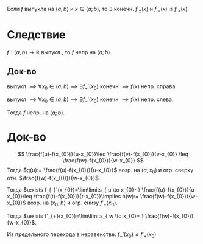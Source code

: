 Если $f$ выпукла на $\langle a,b \rangle$ и $x \in (a;b)$, то $\exists$ конечн. $f'_{\pm}(x)$ и $f'_{-}(x)\leq f'_{+}(x)$
# Следствие

$f:\langle a,b \rangle\to \mathbb{R}$ выпукл., то $f$ непр на $(a;b)$.
## Док-во

выпукл $\implies \forall x_{0} \in(a;b)\implies \exists f_{+}'(x_{0})$ конечн $\implies f(x)$ непр. справа.

выпукл $\implies \forall x_{0} \in(a;b)\implies \exists f_{-}'(x_{0})$ конечн $\implies f(x)$ непр. слева.

Тогда $f$ непр. на $(a;b)$.
# Док-во

$$
\frac{f(u)-f(x_{0})}{u-x_{0}}\leq \frac{f(v)-f(x_{0})}{v-x_{0}} \leq \frac{f(w)-f(x_{0})}{w-x_{0}}
$$
Тогда $g(u):= \frac{f(u)-f(x_{0})}{u-x_{0}}$ возр. на $\langle a;x_{0})$ и огр. сверху отн. $\frac{f(w)-f(x_{0})}{w-x_{0}}$.

Тогда $\exists f_{-}'(x_{0})=\lim\limits_{ u \to x_{0}- } \frac{f(u)-f(x_{0})}{u-x_{0}}\leq \frac{f(t)-f(x_{0})}{t-x_{0}}\implies h(w):= \frac{f(w)-f(x_{0})}{w-x_{0}}$ возр. на $(x_{0};b\rangle$
 и огр. снизу $f'_{-}(x_{0})$.

Тогда $\exists f'_{+}(x_{0})=\lim\limits_{ w \to x_{0}+ } \frac{f(w)-f(x_{0})}{w-x_{0}}$. 

Из предельного перехода в неравенстве: $f_{-}'(x_{0})\leq f'_{+}(x_{0})$